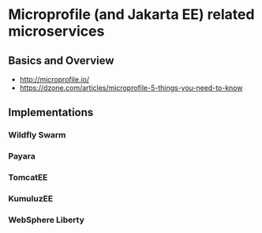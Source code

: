 # Microprofile (and Jakarta EE) related microservices

## Basics and Overview

* http://microprofile.io/
* https://dzone.com/articles/microprofile-5-things-you-need-to-know

## Implementations

### Wildfly Swarm

### Payara

### TomcatEE

### KumuluzEE

### WebSphere Liberty


